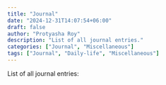 ```yaml
---
title: "Journal"
date: "2024-12-31T14:07:54+06:00"
draft: false
author: "Protyasha Roy"
description: "List of all journal entries."
categories: ["Journal", "Miscellaneous"]
tags: ["Journal", "Daily-life", "Miscellaneous"]
---
```

List of all journal entries: